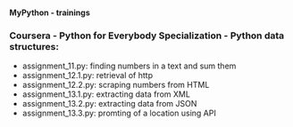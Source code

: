#### MyPython - trainings

### Coursera - Python for Everybody Specialization - Python data structures:

- assignment_11.py: finding numbers in a text and sum them
- assignment_12.1.py: retrieval of http
- assignment_12.2.py: scraping numbers from HTML
- assignment_13.1.py: extracting data from XML
- assignment_13.2.py: extracting data from JSON
- assignment_13.3.py: promting of a location using API
